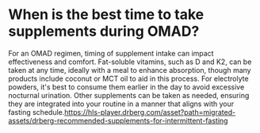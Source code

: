 # When is the best time to take supplements during OMAD?

For an OMAD regimen, timing of supplement intake can impact effectiveness and comfort. Fat-soluble vitamins, such as D and K2, can be taken at any time, ideally with a meal to enhance absorption, though many products include coconut or MCT oil to aid in this process. For electrolyte powders, it's best to consume them earlier in the day to avoid excessive nocturnal urination. Other supplements can be taken as needed, ensuring they are integrated into your routine in a manner that aligns with your fasting schedule.https://hls-player.drberg.com/asset?path=migrated-assets/drberg-recommended-supplements-for-intermittent-fasting